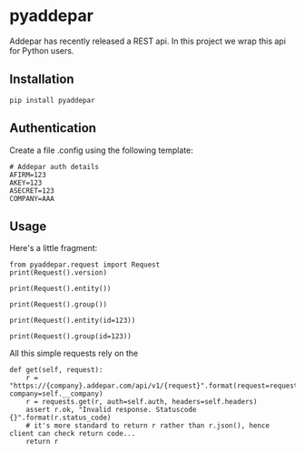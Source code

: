 # pyaddepar
Addepar has recently released a REST api. In this project we wrap this api for Python users.

Installation
------------
    pip install pyaddepar
    
Authentication
--------------

Create a file .config using the following template:

    # Addepar auth details
    AFIRM=123
    AKEY=123
    ASECRET=123
    COMPANY=AAA

    
Usage
-----

Here's a little fragment:


    from pyaddepar.request import Request
    print(Request().version)

    print(Request().entity())

    print(Request().group())

    print(Request().entity(id=123))

    print(Request().group(id=123))

All this simple requests rely on the

    def get(self, request):
        r = "https://{company}.addepar.com/api/v1/{request}".format(request=request, company=self.__company)
        r = requests.get(r, auth=self.auth, headers=self.headers)
        assert r.ok, "Invalid response. Statuscode {}".format(r.status_code)
        # it's more standard to return r rather than r.json(), hence client can check return code...
        return r

